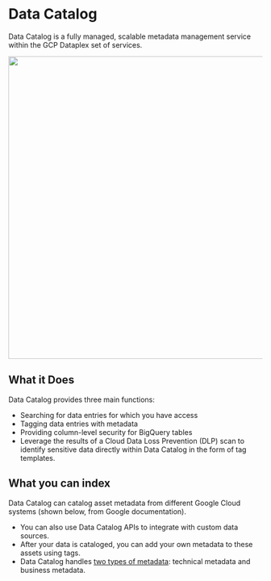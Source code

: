 # Data Catalog

Data Catalog is a fully managed, scalable metadata management service within the GCP Dataplex set of services.

<img src="https://github.com/lynnlangit/gcp-essentials/blob/master/7_sample_data/images/dc-gcp-overview.png" width=600>

## What it Does

Data Catalog provides three main functions:
- Searching for data entries for which you have access
- Tagging data entries with metadata
- Providing column-level security for BigQuery tables
- Leverage the results of a Cloud Data Loss Prevention (DLP) scan to identify sensitive data directly within Data Catalog in the form of tag templates.

## What you can index

Data Catalog can catalog asset metadata from different Google Cloud systems (shown below, from Google documentation).

- You can also use Data Catalog APIs to integrate with custom data sources.
- After your data is cataloged, you can add your own metadata to these assets using tags.
- Data Catalog handles [two types of metadata](https://cloud.google.com/data-catalog/docs/concepts/metadata): technical metadata and business metadata.
  


